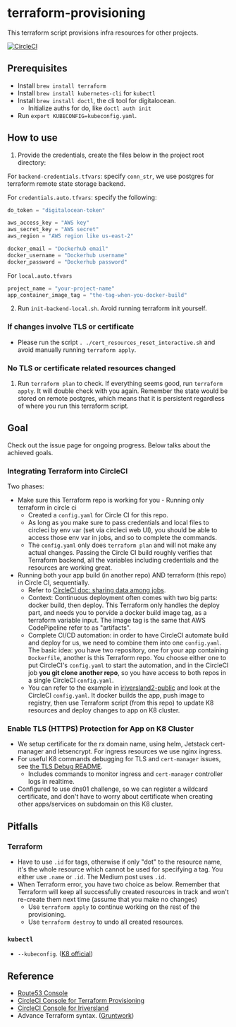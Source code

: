 # terraform-provisioning
This terraform script provisions infra resources for other projects.

[![CircleCI](https://circleci.com/gh/rivernews/terraform-provisioning.svg?style=shield)](https://circleci.com/gh/rivernews/terraform-provisioning)


## Prerequisites

- Install `brew install terraform`
- Install `brew install kubernetes-cli` for `kubectl`
- Install `brew install doctl`, the cli tool for digitalocean.
    - Initialize auths for do, like `doctl auth init`
- Run `export KUBECONFIG=kubeconfig.yaml`.

## How to use

1. Provide the credentials, create the files below in the project root directory:

For `backend-credentials.tfvars`: specify `conn_str`, we use postgres for terraform remote state storage backend.

For `credentials.auto.tfvars`: specify the following:

```terraform
do_token = "digitalocean-token"

aws_access_key = "AWS key"
aws_secret_key = "AWS secret"
aws_region = "AWS region like us-east-2"

docker_email = "Dockerhub email"
docker_username = "Dockerhub username"
docker_password = "Dockerhub password"
```

For `local.auto.tfvars`

``` terraform
project_name = "your-project-name"
app_container_image_tag = "the-tag-when-you-docker-build"
```

2. Run `init-backend-local.sh`. Avoid running terraform init yourself.

### If changes involve TLS or certificate

- Please run the script `. ./cert_resources_reset_interactive.sh` and avoid manually running `terraform apply`.

### No TLS or certificate related resources changed

1. Run `terraform plan` to check. If everything seems good, run `terraform apply`. It will double check with you again. Remember the state would be stored on remote postgres, which means that it is persistent regardless of where you run this terraform script.


## Goal 

Check out the issue page for ongoing progress. Below talks about the achieved goals.

### Integrating Terraform into CircleCI

Two phases:

- Make sure this Terraform repo is working for you - Running only terraform in circle ci
    - Created a `config.yaml` for Circle CI for this repo.
    - As long as you make sure to pass credentials and local files to circleci by env var (set via circleci web UI), you should be able to access those env var in jobs, and so to complete the commands.
    - The `config.yaml` only does `terraform plan` and will not make any actual changes. Passing the Circle CI build roughly verifies that Terraform backend, all the variables including credentials and the resources are working great.
- Running both your app build (in another repo) AND terraform (this repo) in Circle CI, sequentially.
    - Refer to [CircleCI doc: sharing data among jobs](https://circleci.com/docs/2.0/workflows/#using-workspaces-to-share-data-among-jobs).
    - Context: Continuous deployment often comes with two big parts: docker build, then deploy. This Terraform only handles the deploy part, and needs you to porvide a docker build image tag, as a terraform variable input. The image tag is the same that AWS CodePipeline refer to as "artifacts". 
    - Complete CI/CD automation: in order to have CircleCI automate build and deploy for us, we need to combine them into one `config.yaml`. The basic idea: you have two repository, one for your app containing `Dockerfile`, another is this Terraform repo. You choose either one to put CircleCI's `config.yaml` to start the automation, and in the CircleCI job **you git clone another repo**, so you have access to both repos in a single CircleCI `config.yaml`.
    - You can refer to the example in [iriversland2-public](https://github.com/rivernews/iriversland2-public) and look at the CircleCI `config.yaml`. It docker builds the app, push image to registry, then use Terraform script (from this repo) to update K8 resources and deploy changes to app on K8 cluster.

### Enable TLS (HTTPS) Protection for App on K8 Cluster

- We setup certificate for the rx domain name, using helm, Jetstack cert-manager and letsencrypt. For ingress resources we use nginx ingress.
- For useful K8 commands debugging for TLS and `cert-manager` issues, see [the TLS Debug README](docs/progress_tls_cert.md).
    - Includes commands to monitor ingress and `cert-manager` controller logs in realtime.
- Configured to use dns01 challenge, so we can register a wildcard certificate, and don't have to worry about certificate when creating other apps/services on subdomain on this K8 cluster.

## Pitfalls

### Terraform
- Have to use `.id` for tags, otherwise if only "dot" to the resource name, it's the whole resource which cannot be used for specifying a tag. You either use `.name` or `.id`. The Medium post uses `.id`.
- When Terraform error, you have two choice as below. Remember that Terraform will keep all successfully created resources in track and won't re-create them next time (assume that you make no changes)
    - Use `terraform apply` to continue working on the rest of the provisioning.
    - Use `terraform destroy` to undo all created resources.

### `kubectl`
- `--kubeconfig`. ([K8 official](https://kubernetes.io/docs/concepts/configuration/organize-cluster-access-kubeconfig/))


## Reference

- [Route53 Console](https://console.aws.amazon.com/route53/home?region=us-east-2)
- [CircleCI Console for Terraform Provisioning](https://circleci.com/gh/rivernews/terraform-provisioning/2)
- [CircleCI Console for Iriversland](https://circleci.com/gh/rivernews/iriversland2-public/tree/master)
- Advance Terraform syntax. ([Gruntwork](https://blog.gruntwork.io/terraform-tips-tricks-loops-if-statements-and-gotchas-f739bbae55f9))